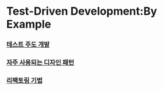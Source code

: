 # Test-Driven Development:By Example
### [테스트 주도 개발](./docs/테스트주도개발.md)
### [자주 사용되는 디자인 패턴](./docs/테스트주도개발_디자인패턴.md)
### [리팩토링 기법](./docs/테스트주도개발_리팩토링.md)